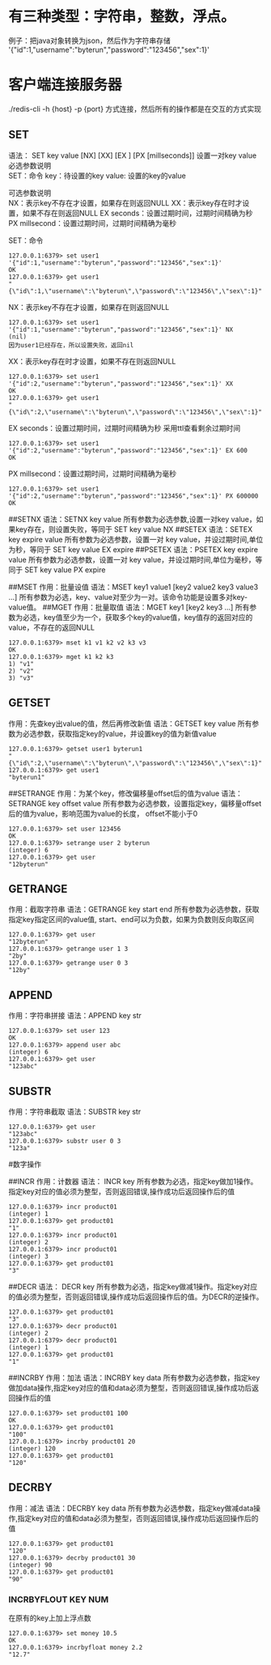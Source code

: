 # 有三种类型：字符串，整数，浮点。
例子：把java对象转换为json，然后作为字符串存储
'{"id":1,"username":"byterun","password":"123456","sex":1}'




# 客户端连接服务器
./redis-cli -h {host} -p {port} 方式连接，然后所有的操作都是在交互的方式实现




## SET
语法： SET key value [NX] [XX] [EX <seconds>] [PX [millseconds]] 设置一对key value
必选参数说明  
SET：命令
key：待设置的key
value: 设置的key的value

可选参数说明  
NX：表示key不存在才设置，如果存在则返回NULL
XX：表示key存在时才设置，如果不存在则返回NULL
EX seconds：设置过期时间，过期时间精确为秒
PX millsecond：设置过期时间，过期时间精确为毫秒

SET：命令
``` 
127.0.0.1:6379> set user1 '{"id":1,"username":"byterun","password":"123456","sex":1}'
OK
127.0.0.1:6379> get user1
"{\"id\":1,\"username\":\"byterun\",\"password\":\"123456\",\"sex\":1}"
```
NX：表示key不存在才设置，如果存在则返回NULL
``` 
127.0.0.1:6379> set user1 '{"id":1,"username":"byterun","password":"123456","sex":1}' NX
(nil)
因为user1已经存在，所以设置失败，返回nil
```

XX：表示key存在时才设置，如果不存在则返回NULL
``` 
127.0.0.1:6379> set user1 '{"id":2,"username":"byterun","password":"123456","sex":1}' XX
OK
127.0.0.1:6379> get user1
"{\"id\":2,\"username\":\"byterun\",\"password\":\"123456\",\"sex\":1}"
```

EX seconds：设置过期时间，过期时间精确为秒
采用ttl查看剩余过期时间
``` 
127.0.0.1:6379> set user1 '{"id":2,"username":"byterun","password":"123456","sex":1}' EX 600
OK
```
PX millsecond：设置过期时间，过期时间精确为毫秒
```  
127.0.0.1:6379> set user1 '{"id":2,"username":"byterun","password":"123456","sex":1}' PX 600000
OK
```

##SETNX
语法：SETNX key value
所有参数为必选参数,设置一对key value，如果key存在，则设置失败，等同于 SET key value NX
##SETEX
语法：SETEX key expire value
所有参数为必选参数，设置一对 key value，并设过期时间,单位为秒，等同于 SET key value EX expire
##PSETEX
语法：PSETEX key expire value
所有参数为必选参数，设置一对 key value，并设过期时间,单位为毫秒，等同于 SET key value PX expire



##MSET
作用：批量设值
语法：MSET key1 value1 [key2 value2 key3 value3 ...]
所有参数为必选，key、value对至少为一对。该命令功能是设置多对key-value值。
##MGET
作用：批量取值
语法：MGET key1 [key2 key3 ...]
所有参数为必选，key值至少为一个，获取多个key的value值，key值存的返回对应的value，不存在的返回NULL
``` 
127.0.0.1:6379> mset k1 v1 k2 v2 k3 v3
OK
127.0.0.1:6379> mget k1 k2 k3
1) "v1"
2) "v2"
3) "v3"
```

## GETSET
作用：先查key出value的值，然后再修改新值
语法：GETSET key value
所有参数为必选参数，获取指定key的value，并设置key的值为新值value
```
127.0.0.1:6379> getset user1 byterun1
"{\"id\":2,\"username\":\"byterun\",\"password\":\"123456\",\"sex\":1}"
127.0.0.1:6379> get user1
"byterun1"
```

##SETRANGE
作用：为某个key，修改偏移量offset后的值为value
语法：SETRANGE key offset value
所有参数为必选参数，设置指定key，偏移量offset后的值为value，影响范围为value的长度， offset不能小于0
``` 
127.0.0.1:6379> set user 123456
OK
127.0.0.1:6379> setrange user 2 byterun
(integer) 6
127.0.0.1:6379> get user
"12byterun"
```
## GETRANGE
作用：截取字符串
语法：GETRANGE key start end
所有参数为必选参数，获取指定key指定区间的value值,
start、end可以为负数，如果为负数则反向取区间
``` 
127.0.0.1:6379> get user
"12byterun"
127.0.0.1:6379> getrange user 1 3
"2by"
127.0.0.1:6379> getrange user 0 3
"12by"
```


## APPEND
作用：字符串拼接
语法：APPEND key str
``` 
127.0.0.1:6379> set user 123
OK
127.0.0.1:6379> append user abc
(integer) 6
127.0.0.1:6379> get user
"123abc"
```
## SUBSTR
作用：字符串截取
语法：SUBSTR key str
``` 
127.0.0.1:6379> get user
"123abc"
127.0.0.1:6379> substr user 0 3
"123a"
```

#数字操作

##INCR
作用：计数器
语法： INCR key
所有参数为必选，指定key做加1操作。指定key对应的值必须为整型，否则返回错误,操作成功后返回操作后的值
```
127.0.0.1:6379> incr product01
(integer) 1
127.0.0.1:6379> get product01
"1"
127.0.0.1:6379> incr product01
(integer) 2
127.0.0.1:6379> incr product01
(integer) 3
127.0.0.1:6379> get product01
"3"
```
##DECR
语法： DECR key
所有参数为必选，指定key做减1操作。指定key对应的值必须为整型，否则返回错误,操作成功后返回操作后的值。为DECR的逆操作。
``` 
127.0.0.1:6379> get product01
"3"
127.0.0.1:6379> decr product01
(integer) 2
127.0.0.1:6379> decr product01
(integer) 1
127.0.0.1:6379> get product01
"1"
```
##INCRBY
作用：加法
语法：INCRBY key data
所有参数为必选参数，指定key做加data操作,指定key对应的值和data必须为整型，否则返回错误,操作成功后返回操作后的值
```
127.0.0.1:6379> set product01 100
OK
127.0.0.1:6379> get product01
"100"
127.0.0.1:6379> incrby product01 20
(integer) 120
127.0.0.1:6379> get product01
"120"
```
## DECRBY
作用：减法
语法：DECRBY key data
所有参数为必选参数，指定key做减data操作,指定key对应的值和data必须为整型，否则返回错误,操作成功后返回操作后的值
```
127.0.0.1:6379> get product01
"120"
127.0.0.1:6379> decrby product01 30
(integer) 90
127.0.0.1:6379> get product01
"90"
```
### INCRBYFLOUT KEY NUM
在原有的key上加上浮点数
``` 
127.0.0.1:6379> set money 10.5
OK
127.0.0.1:6379> incrbyfloat money 2.2
"12.7"
```










